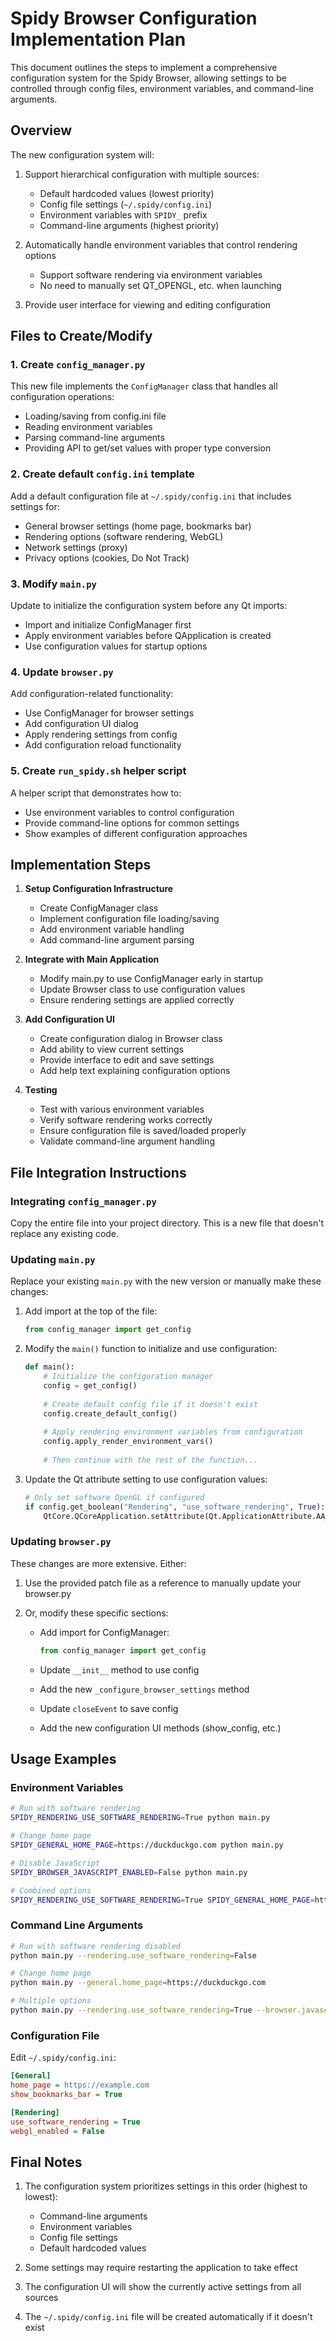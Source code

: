 # Spidy Browser Configuration Implementation Plan

This document outlines the steps to implement a comprehensive configuration system for the Spidy Browser, allowing settings to be controlled through config files, environment variables, and command-line arguments.

## Overview

The new configuration system will:

1. Support hierarchical configuration with multiple sources:
   - Default hardcoded values (lowest priority)
   - Config file settings (`~/.spidy/config.ini`)
   - Environment variables with `SPIDY_` prefix
   - Command-line arguments (highest priority)

2. Automatically handle environment variables that control rendering options
   - Support software rendering via environment variables
   - No need to manually set QT_OPENGL, etc. when launching

3. Provide user interface for viewing and editing configuration

## Files to Create/Modify

### 1. Create `config_manager.py`

This new file implements the `ConfigManager` class that handles all configuration operations:
- Loading/saving from config.ini file
- Reading environment variables
- Parsing command-line arguments
- Providing API to get/set values with proper type conversion

### 2. Create default `config.ini` template

Add a default configuration file at `~/.spidy/config.ini` that includes settings for:
- General browser settings (home page, bookmarks bar)
- Rendering options (software rendering, WebGL)
- Network settings (proxy)
- Privacy options (cookies, Do Not Track)

### 3. Modify `main.py`

Update to initialize the configuration system before any Qt imports:
- Import and initialize ConfigManager first
- Apply environment variables before QApplication is created
- Use configuration values for startup options

### 4. Update `browser.py`

Add configuration-related functionality:
- Use ConfigManager for browser settings
- Add configuration UI dialog
- Apply rendering settings from config
- Add configuration reload functionality

### 5. Create `run_spidy.sh` helper script

A helper script that demonstrates how to:
- Use environment variables to control configuration
- Provide command-line options for common settings
- Show examples of different configuration approaches

## Implementation Steps

1. **Setup Configuration Infrastructure**
   - Create ConfigManager class
   - Implement configuration file loading/saving
   - Add environment variable handling
   - Add command-line argument parsing

2. **Integrate with Main Application**
   - Modify main.py to use ConfigManager early in startup
   - Update Browser class to use configuration values
   - Ensure rendering settings are applied correctly

3. **Add Configuration UI**
   - Create configuration dialog in Browser class
   - Add ability to view current settings
   - Provide interface to edit and save settings
   - Add help text explaining configuration options

4. **Testing**
   - Test with various environment variables
   - Verify software rendering works correctly
   - Ensure configuration file is saved/loaded properly
   - Validate command-line argument handling

## File Integration Instructions

### Integrating `config_manager.py`

Copy the entire file into your project directory. This is a new file that doesn't replace any existing code.

### Updating `main.py`

Replace your existing `main.py` with the new version or manually make these changes:

1. Add import at the top of the file:
   ```python
   from config_manager import get_config
   ```

2. Modify the `main()` function to initialize and use configuration:
   ```python
   def main():
       # Initialize the configuration manager
       config = get_config()
       
       # Create default config file if it doesn't exist
       config.create_default_config()
       
       # Apply rendering environment variables from configuration
       config.apply_render_environment_vars()
       
       # Then continue with the rest of the function...
   ```

3. Update the Qt attribute setting to use configuration values:
   ```python
   # Only set software OpenGL if configured
   if config.get_boolean("Rendering", "use_software_rendering", True):
       QtCore.QCoreApplication.setAttribute(Qt.ApplicationAttribute.AA_UseSoftwareOpenGL, True)
   ```

### Updating `browser.py`

These changes are more extensive. Either:

1. Use the provided patch file as a reference to manually update your browser.py
2. Or, modify these specific sections:

   - Add import for ConfigManager:
     ```python
     from config_manager import get_config
     ```
   
   - Update `__init__` method to use config
   - Add the new `_configure_browser_settings` method
   - Update `closeEvent` to save config
   - Add the new configuration UI methods (show_config, etc.)

## Usage Examples

### Environment Variables

```bash
# Run with software rendering
SPIDY_RENDERING_USE_SOFTWARE_RENDERING=True python main.py

# Change home page
SPIDY_GENERAL_HOME_PAGE=https://duckduckgo.com python main.py

# Disable JavaScript
SPIDY_BROWSER_JAVASCRIPT_ENABLED=False python main.py

# Combined options
SPIDY_RENDERING_USE_SOFTWARE_RENDERING=True SPIDY_GENERAL_HOME_PAGE=https://example.com python main.py
```

### Command Line Arguments

```bash
# Run with software rendering disabled
python main.py --rendering.use_software_rendering=False

# Change home page
python main.py --general.home_page=https://duckduckgo.com

# Multiple options
python main.py --rendering.use_software_rendering=True --browser.javascript_enabled=False
```

### Configuration File

Edit `~/.spidy/config.ini`:

```ini
[General]
home_page = https://example.com
show_bookmarks_bar = True

[Rendering]
use_software_rendering = True
webgl_enabled = False
```

## Final Notes

1. The configuration system prioritizes settings in this order (highest to lowest):
   - Command-line arguments
   - Environment variables
   - Config file settings
   - Default hardcoded values

2. Some settings may require restarting the application to take effect

3. The configuration UI will show the currently active settings from all sources

4. The `~/.spidy/config.ini` file will be created automatically if it doesn't exist
